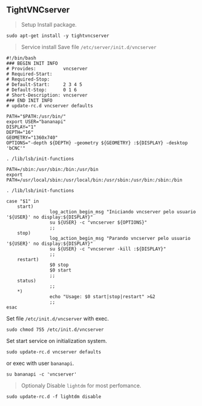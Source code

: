 ## TightVNCserver

> Setup
Install package.
```
sudo apt-get install -y tightvncserver
```

> Service install
Save file `/etc/server/init.d/vncserver`

```
#!/bin/bash
### BEGIN INIT INFO
# Provides:          vncserver
# Required-Start:
# Required-Stop:
# Default-Start:     2 3 4 5
# Default-Stop:      0 1 6
# Short-Description: vncserver
### END INIT INFO
# update-rc.d vncserver defaults

PATH="$PATH:/usr/bin/"
export USER="bananapi"
DISPLAY="1"
DEPTH="16"
GEOMETRY="1360x740"
OPTIONS="-depth ${DEPTH} -geometry ${GEOMETRY} :${DISPLAY} -desktop 'bCNC'"

. /lib/lsb/init-functions

PATH=/sbin:/usr/sbin:/bin:/usr/bin
export PATH=/usr/local/sbin:/usr/local/bin:/usr/sbin:/usr/bin:/sbin:/bin

. /lib/lsb/init-functions

case "$1" in
    start)
                log_action_begin_msg "Iniciando vncserver pelo usuario '${USER}' no display:${DISPLAY}"
                su ${USER} -c "vncserver ${OPTIONS}"
                ;;
    stop)
                log_action_begin_msg "Parando vncserver pelo usuario '${USER}' no display:${DISPLAY}"
                su ${USER} -c "vncserver -kill :${DISPLAY}"
                ;;
    restart)
                $0 stop
                $0 start
                ;;
    status)
                ;;
    *)
                echo "Usage: $0 start|stop|restart" >&2
                ;;
esac
```

Set file `/etc/init.d/vncserver` with exec.
```
sudo chmod 755 /etc/init.d/vncserver
```

Set start service on initialization system.
```
sudo update-rc.d vncserver defaults
```
or exec with user `bananapi`.
```
su bananapi -c 'vncserver'
```
> 
> Optionaly
Disable `lightdm` for most perfomance.
```
sudo update-rc.d -f lightdm disable
```
